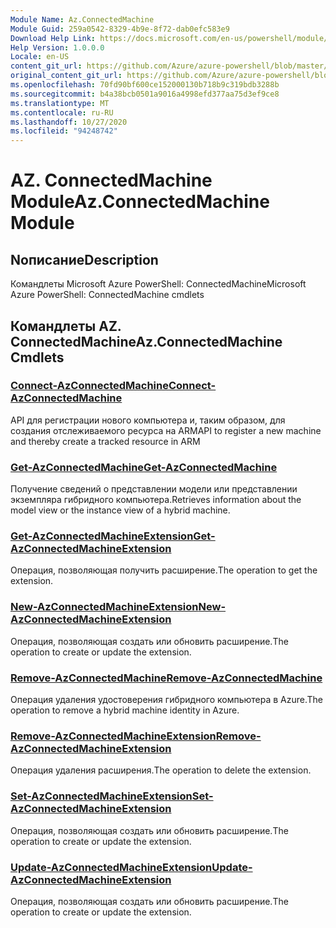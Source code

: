 ```yaml
---
Module Name: Az.ConnectedMachine
Module Guid: 259a0542-8329-4b9e-8f72-dab0efc583e9
Download Help Link: https://docs.microsoft.com/en-us/powershell/module/az.connectedmachine
Help Version: 1.0.0.0
Locale: en-US
content_git_url: https://github.com/Azure/azure-powershell/blob/master/src/ConnectedMachine/help/Az.ConnectedMachine.md
original_content_git_url: https://github.com/Azure/azure-powershell/blob/master/src/ConnectedMachine/help/Az.ConnectedMachine.md
ms.openlocfilehash: 70fd90bf600ce152000130b718b9c319bdb3288b
ms.sourcegitcommit: b4a38bcb0501a9016a4998efd377aa75d3ef9ce8
ms.translationtype: MT
ms.contentlocale: ru-RU
ms.lasthandoff: 10/27/2020
ms.locfileid: "94248742"
---
```

# <span data-ttu-id="0ab1f-101">AZ. ConnectedMachine Module</span><span class="sxs-lookup"><span data-stu-id="0ab1f-101">Az.ConnectedMachine Module</span></span>
## <span data-ttu-id="0ab1f-102">Nописание</span><span class="sxs-lookup"><span data-stu-id="0ab1f-102">Description</span></span>
<span data-ttu-id="0ab1f-103">Командлеты Microsoft Azure PowerShell: ConnectedMachine</span><span class="sxs-lookup"><span data-stu-id="0ab1f-103">Microsoft Azure PowerShell: ConnectedMachine cmdlets</span></span>

## <span data-ttu-id="0ab1f-104">Командлеты AZ. ConnectedMachine</span><span class="sxs-lookup"><span data-stu-id="0ab1f-104">Az.ConnectedMachine Cmdlets</span></span>
### [<span data-ttu-id="0ab1f-105">Connect-AzConnectedMachine</span><span class="sxs-lookup"><span data-stu-id="0ab1f-105">Connect-AzConnectedMachine</span></span>](Connect-AzConnectedMachine.md)
<span data-ttu-id="0ab1f-106">API для регистрации нового компьютера и, таким образом, для создания отслеживаемого ресурса на ARM</span><span class="sxs-lookup"><span data-stu-id="0ab1f-106">API to register a new machine and thereby create a tracked resource in ARM</span></span>

### [<span data-ttu-id="0ab1f-107">Get-AzConnectedMachine</span><span class="sxs-lookup"><span data-stu-id="0ab1f-107">Get-AzConnectedMachine</span></span>](Get-AzConnectedMachine.md)
<span data-ttu-id="0ab1f-108">Получение сведений о представлении модели или представлении экземпляра гибридного компьютера.</span><span class="sxs-lookup"><span data-stu-id="0ab1f-108">Retrieves information about the model view or the instance view of a hybrid machine.</span></span>

### [<span data-ttu-id="0ab1f-109">Get-AzConnectedMachineExtension</span><span class="sxs-lookup"><span data-stu-id="0ab1f-109">Get-AzConnectedMachineExtension</span></span>](Get-AzConnectedMachineExtension.md)
<span data-ttu-id="0ab1f-110">Операция, позволяющая получить расширение.</span><span class="sxs-lookup"><span data-stu-id="0ab1f-110">The operation to get the extension.</span></span>

### [<span data-ttu-id="0ab1f-111">New-AzConnectedMachineExtension</span><span class="sxs-lookup"><span data-stu-id="0ab1f-111">New-AzConnectedMachineExtension</span></span>](New-AzConnectedMachineExtension.md)
<span data-ttu-id="0ab1f-112">Операция, позволяющая создать или обновить расширение.</span><span class="sxs-lookup"><span data-stu-id="0ab1f-112">The operation to create or update the extension.</span></span>

### [<span data-ttu-id="0ab1f-113">Remove-AzConnectedMachine</span><span class="sxs-lookup"><span data-stu-id="0ab1f-113">Remove-AzConnectedMachine</span></span>](Remove-AzConnectedMachine.md)
<span data-ttu-id="0ab1f-114">Операция удаления удостоверения гибридного компьютера в Azure.</span><span class="sxs-lookup"><span data-stu-id="0ab1f-114">The operation to remove a hybrid machine identity in Azure.</span></span>

### [<span data-ttu-id="0ab1f-115">Remove-AzConnectedMachineExtension</span><span class="sxs-lookup"><span data-stu-id="0ab1f-115">Remove-AzConnectedMachineExtension</span></span>](Remove-AzConnectedMachineExtension.md)
<span data-ttu-id="0ab1f-116">Операция удаления расширения.</span><span class="sxs-lookup"><span data-stu-id="0ab1f-116">The operation to delete the extension.</span></span>

### [<span data-ttu-id="0ab1f-117">Set-AzConnectedMachineExtension</span><span class="sxs-lookup"><span data-stu-id="0ab1f-117">Set-AzConnectedMachineExtension</span></span>](Set-AzConnectedMachineExtension.md)
<span data-ttu-id="0ab1f-118">Операция, позволяющая создать или обновить расширение.</span><span class="sxs-lookup"><span data-stu-id="0ab1f-118">The operation to create or update the extension.</span></span>

### [<span data-ttu-id="0ab1f-119">Update-AzConnectedMachineExtension</span><span class="sxs-lookup"><span data-stu-id="0ab1f-119">Update-AzConnectedMachineExtension</span></span>](Update-AzConnectedMachineExtension.md)
<span data-ttu-id="0ab1f-120">Операция, позволяющая создать или обновить расширение.</span><span class="sxs-lookup"><span data-stu-id="0ab1f-120">The operation to create or update the extension.</span></span>

